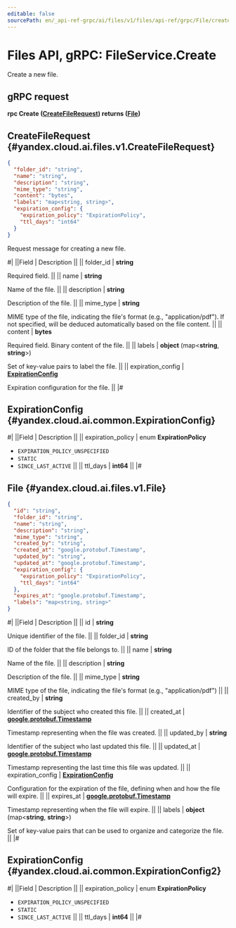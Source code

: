 ```yaml
---
editable: false
sourcePath: en/_api-ref-grpc/ai/files/v1/files/api-ref/grpc/File/create.md
---
```


# Files API, gRPC: FileService.Create

Create a new file.

## gRPC request

**rpc Create ([CreateFileRequest](#yandex.cloud.ai.files.v1.CreateFileRequest)) returns ([File](#yandex.cloud.ai.files.v1.File))**

## CreateFileRequest {#yandex.cloud.ai.files.v1.CreateFileRequest}

```json
{
  "folder_id": "string",
  "name": "string",
  "description": "string",
  "mime_type": "string",
  "content": "bytes",
  "labels": "map<string, string>",
  "expiration_config": {
    "expiration_policy": "ExpirationPolicy",
    "ttl_days": "int64"
  }
}
```

Request message for creating a new file.

#|
||Field | Description ||
|| folder_id | **string**

Required field.  ||
|| name | **string**

Name of the file. ||
|| description | **string**

Description of the file. ||
|| mime_type | **string**

MIME type of the file, indicating the file's format (e.g., "application/pdf").
If not specified, will be deduced automatically based on the file content. ||
|| content | **bytes**

Required field. Binary content of the file. ||
|| labels | **object** (map<**string**, **string**>)

Set of key-value pairs to label the file. ||
|| expiration_config | **[ExpirationConfig](#yandex.cloud.ai.common.ExpirationConfig)**

Expiration configuration for the file. ||
|#

## ExpirationConfig {#yandex.cloud.ai.common.ExpirationConfig}

#|
||Field | Description ||
|| expiration_policy | enum **ExpirationPolicy**

- `EXPIRATION_POLICY_UNSPECIFIED`
- `STATIC`
- `SINCE_LAST_ACTIVE` ||
|| ttl_days | **int64** ||
|#

## File {#yandex.cloud.ai.files.v1.File}

```json
{
  "id": "string",
  "folder_id": "string",
  "name": "string",
  "description": "string",
  "mime_type": "string",
  "created_by": "string",
  "created_at": "google.protobuf.Timestamp",
  "updated_by": "string",
  "updated_at": "google.protobuf.Timestamp",
  "expiration_config": {
    "expiration_policy": "ExpirationPolicy",
    "ttl_days": "int64"
  },
  "expires_at": "google.protobuf.Timestamp",
  "labels": "map<string, string>"
}
```

#|
||Field | Description ||
|| id | **string**

Unique identifier of the file. ||
|| folder_id | **string**

ID of the folder that the file belongs to. ||
|| name | **string**

Name of the file. ||
|| description | **string**

Description of the file. ||
|| mime_type | **string**

MIME type of the file, indicating the file's format (e.g., "application/pdf") ||
|| created_by | **string**

Identifier of the subject who created this file. ||
|| created_at | **[google.protobuf.Timestamp](https://developers.google.com/protocol-buffers/docs/reference/google.protobuf#timestamp)**

Timestamp representing when the file was created. ||
|| updated_by | **string**

Identifier of the subject who last updated this file. ||
|| updated_at | **[google.protobuf.Timestamp](https://developers.google.com/protocol-buffers/docs/reference/google.protobuf#timestamp)**

Timestamp representing the last time this file was updated. ||
|| expiration_config | **[ExpirationConfig](#yandex.cloud.ai.common.ExpirationConfig2)**

Configuration for the expiration of the file, defining when and how the file will expire. ||
|| expires_at | **[google.protobuf.Timestamp](https://developers.google.com/protocol-buffers/docs/reference/google.protobuf#timestamp)**

Timestamp representing when the file will expire. ||
|| labels | **object** (map<**string**, **string**>)

Set of key-value pairs that can be used to organize and categorize the file. ||
|#

## ExpirationConfig {#yandex.cloud.ai.common.ExpirationConfig2}

#|
||Field | Description ||
|| expiration_policy | enum **ExpirationPolicy**

- `EXPIRATION_POLICY_UNSPECIFIED`
- `STATIC`
- `SINCE_LAST_ACTIVE` ||
|| ttl_days | **int64** ||
|#